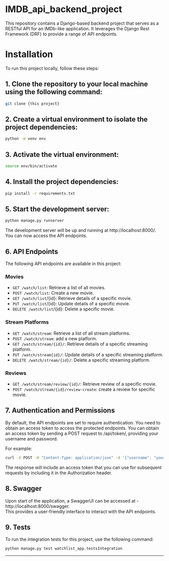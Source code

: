 # IMDB_api_backend_project

This repository contains a Django-based backend project that serves as a RESTful API for an IMDb-like application. It leverages the Django Rest Framework (DRF) to provide a range of API endpoints.

# Installation
To run this project locally, follow these steps:

## 1. Clone the repository to your local machine using the following command:
```bash
git clone {this project}
```

## 2. Create a virtual environment to isolate the project dependencies:
```bash
python -m venv env
```
## 3. Activate the virtual environment:
```bash
source env/bin/activate
```

## 4. Install the project dependencies:
```bash
pip install -r requirements.txt
```

## 5. Start the development server:
```bash
python manage.py runserver
```
The development server will be up and running at http://localhost:8000/. You can now access the API endpoints.

## 6. API Endpoints
The following API endpoints are available in this project:

### Movies
* `GET /watch/list`: Retrieve a list of all movies.
* `POST /watch/list`: Create a new movie.
* `GET /watch/list`/{id}: Retrieve details of a specific movie.
* `PUT /watch/list`/{id}: Update details of a specific movie.
* `DELETE /watch/list`/{id}: Delete a specific movie.
### Stream Platforms
* `GET /watch/stream`: Retrieve a list of all stream platforms.
* `POST /watch/stream`: add a new platform.
* `GET /watch/stream/{id}/`: Retrieve details of a specific streaming platform.
* `PUT /watch/stream{id}/`: Update details of a specific streaming platform.
* `DELETE /watch/stream/{id}/`: Delete a specific streaming platform.
### Reviews
* `GET /watch/stream/review/{id}/`: Retrieve review of a specific movie.
* `POST /watch/stream/{id}/review-create`: create a review for specific movie.

## 7. Authentication and Permissions
By default, the API endpoints are set to require authentication. You need to obtain an access token to access the protected endpoints. You can obtain an access token by sending a POST request to /api/token/, providing your username and password.

For example:
```bash
curl -X POST -H "Content-Type: application/json" -d '{"username": "your-username", "password": "your-password"}' http://localhost:8000/login/token/
```
The response will include an access token that you can use for subsequent requests by including it in the Authorization header.

## 8. Swagger
Upon start of the application, a SwaggerUI can be accessed at - http://localhost:8000/swagger.  
This provides a user-friendly interface to interact with the API endpoints.

## 9. Tests
To run the integration tests for this project, use the following command:
```bash
python manage.py test watchlist_app.testsIntegration
```
<hr>
